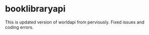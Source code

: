 # booklibraryapi

This is updated version of worldapi from perviously. Fixed issues and coding errors. 
